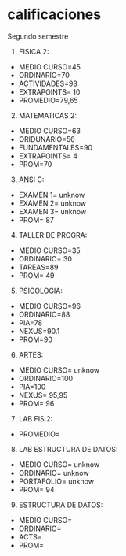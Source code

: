 # calificaciones
Segundo semestre

1. FISICA 2: 
  - MEDIO CURSO=45
  - ORDINARIO=70
  - ACTIVIDADES=98
  - EXTRAPOINTS= 10
  - PROMEDIO=79,65
  
2. MATEMATICAS 2:
  - MEDIO CURSO=63
  - ORIDUNARIO=56
  - FUNDAMENTALES=90
  - EXTRAPOINTS= 4
  - PROM=70
  
3. ANSI C:
  - EXAMEN 1= unknow
  - EXAMEN 2= unknow
  - EXAMEN 3= unknow
  - PROM= 87
  
 4. TALLER DE PROGRA:
  - MEDIO CURSO=35
  - ORDINARIO= 30
  - TAREAS=89
  - PROM= 49
  
 5. PSICOLOGIA:
  - MEDIO CURSO=96
  - ORDINARIO=88
  - PIA=78
  - NEXUS=90.1
  - PROM=90
  
6. ARTES:
  - MEDIO CURSO= unknow
  - ORDINARIO=100
  - PIA=100
  - NEXUS= 95,95
  - PROM= 96

7. LAB FIS.2:
  - PROMEDIO=
  
8. LAB ESTRUCTURA DE DATOS:
  - MEDIO CURSO= unknow
  - ORDINARIO= unknow
  - PORTAFOLIO= unknow
  - PROM= 94
  
9. ESTRUCTURA DE DATOS:
  - MEDIO CURSO=
  - ORDINARIO=
  - ACTS=
  - PROM=
  
  
